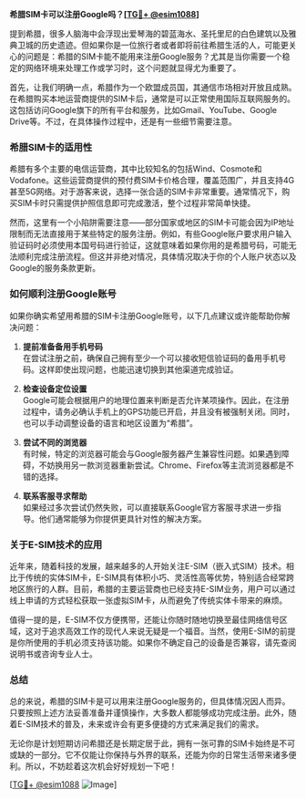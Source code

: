 **希腊SIM卡可以注册Google吗？[[TG💪+ @esim1088](https://t.me/s/esim1088)]**

提到希腊，很多人脑海中会浮现出爱琴海的碧蓝海水、圣托里尼的白色建筑以及雅典卫城的历史遗迹。但如果你是一位旅行者或者即将前往希腊生活的人，可能更关心的问题是：希腊的SIM卡能不能用来注册Google服务？尤其是当你需要一个稳定的网络环境来处理工作或学习时，这个问题就显得尤为重要了。

首先，让我们明确一点，希腊作为一个欧盟成员国，其通信市场相对开放且成熟。在希腊购买本地运营商提供的SIM卡后，通常是可以正常使用国际互联网服务的。这包括访问Google旗下的所有平台和服务，比如Gmail、YouTube、Google Drive等。不过，在具体操作过程中，还是有一些细节需要注意。

### **希腊SIM卡的适用性**
希腊有多个主要的电信运营商，其中比较知名的包括Wind、Cosmote和Vodafone。这些运营商提供的预付费SIM卡价格合理，覆盖范围广，并且支持4G甚至5G网络。对于游客来说，选择一张合适的SIM卡非常重要。通常情况下，购买SIM卡时只需提供护照信息即可完成激活，整个过程非常简单快捷。

然而，这里有一个小陷阱需要注意——部分国家或地区的SIM卡可能会因为IP地址限制而无法直接用于某些特定的服务注册。例如，有些Google账户要求用户输入验证码时必须使用本国号码进行验证，这就意味着如果你用的是希腊号码，可能无法顺利完成注册流程。但这并非绝对情况，具体情况取决于你的个人账户状态以及Google的服务条款更新。

### **如何顺利注册Google账号**
如果你确实希望用希腊的SIM卡注册Google账号，以下几点建议或许能帮助你解决问题：

1. **提前准备备用手机号码**  
   在尝试注册之前，确保自己拥有至少一个可以接收短信验证码的备用手机号码。这样即使出现问题，也能迅速切换到其他渠道完成验证。

2. **检查设备定位设置**  
   Google可能会根据用户的地理位置来判断是否允许某项操作。因此，在注册过程中，请务必确认手机上的GPS功能已开启，并且没有被强制关闭。同时，也可以手动调整设备的语言和地区设置为“希腊”。

3. **尝试不同的浏览器**  
   有时候，特定的浏览器可能会与Google服务器产生兼容性问题。如果遇到障碍，不妨换用另一款浏览器重新尝试。Chrome、Firefox等主流浏览器都是不错的选择。

4. **联系客服寻求帮助**  
   如果经过多次尝试仍然失败，可以直接联系Google官方客服寻求进一步指导。他们通常能够为你提供更具针对性的解决方案。

### **关于E-SIM技术的应用**
近年来，随着科技的发展，越来越多的人开始关注E-SIM（嵌入式SIM）技术。相比于传统的实体SIM卡，E-SIM具有体积小巧、灵活性高等优势，特别适合经常跨地区旅行的人群。目前，希腊的主要运营商也已经支持E-SIM业务，用户可以通过线上申请的方式轻松获取一张虚拟SIM卡，从而避免了传统实体卡带来的麻烦。

值得一提的是，E-SIM不仅方便携带，还能让你随时随地切换至最佳网络信号区域，这对于追求高效工作的现代人来说无疑是一个福音。当然，使用E-SIM的前提是你所使用的手机必须支持该功能。如果你不确定自己的设备是否兼容，请先查阅说明书或咨询专业人士。

### **总结**
总的来说，希腊的SIM卡是可以用来注册Google服务的，但具体情况因人而异。只要按照上述方法妥善准备并谨慎操作，大多数人都能够成功完成注册。此外，随着E-SIM技术的普及，未来或许会有更多便捷的方式来满足我们的需求。

无论你是计划短期访问希腊还是长期定居于此，拥有一张可靠的SIM卡始终是不可或缺的一部分。它不仅能让你保持与外界的联系，还能为你的日常生活带来诸多便利。所以，不妨趁着这次机会好好规划一下吧！

[[TG💪+ @esim1088](https://t.me/s/esim1088) ![Image](https://i.postimg.cc/4NQfJmqS/Snipaste-2025-05-13-00-14-12.png)]